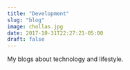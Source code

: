 ```yaml
---
title: "Development"
slug: "blog"
image: chollas.jpg
date: 2017-10-31T22:27:21-05:00
draft: false
---
```


My blogs about technology and lifestyle.
